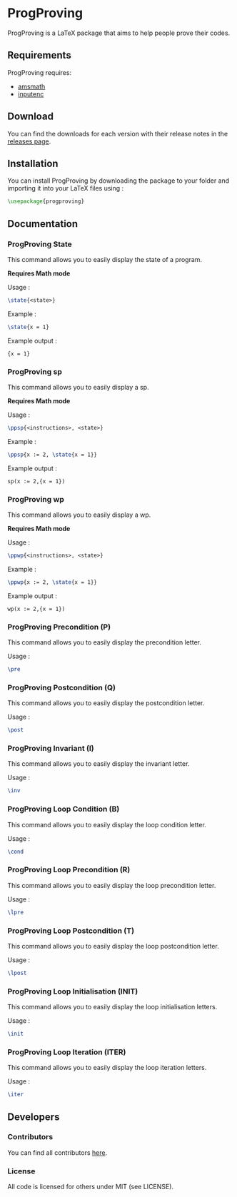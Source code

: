 # ProgProving

ProgProving is a LaTeX package that aims to help people prove their codes.

## Requirements

ProgProving requires:

-   [amsmath](https://ctan.org/pkg/amsmath)
-   [inputenc](https://ctan.org/pkg/inputenc)

## Download

You can find the downloads for each version with their release notes in the [releases page](https://github.com/BergLucas/ProgProving/releases).

## Installation

You can install ProgProving by downloading the package to your folder and importing it into your LaTeX files using :

```latex
\usepackage{progproving}
```

## Documentation

### ProgProving State

This command allows you to easily display the state of a program.

**Requires Math mode**

Usage :

```latex
\state{<state>}
```

Example :

```latex
\state{x = 1}
```

Example output :

```
{x = 1}
```

### ProgProving sp

This command allows you to easily display a sp.

**Requires Math mode**

Usage :

```latex
\ppsp{<instructions>, <state>}
```

Example :

```latex
\ppsp{x := 2, \state{x = 1}}
```

Example output :

```
sp(x := 2,{x = 1})
```

### ProgProving wp

This command allows you to easily display a wp.

**Requires Math mode**

Usage :

```latex
\ppwp{<instructions>, <state>}
```

Example :

```latex
\ppwp{x := 2, \state{x = 1}}
```

Example output :

```
wp(x := 2,{x = 1})
```

### ProgProving Precondition (P)

This command allows you to easily display the precondition letter.

Usage :

```latex
\pre
```

### ProgProving Postcondition (Q)

This command allows you to easily display the postcondition letter.

Usage :

```latex
\post
```

### ProgProving Invariant (I)

This command allows you to easily display the invariant letter.

Usage :

```latex
\inv
```

### ProgProving Loop Condition (B)

This command allows you to easily display the loop condition letter.

Usage :

```latex
\cond
```

### ProgProving Loop Precondition (R)

This command allows you to easily display the loop precondition letter.

Usage :

```latex
\lpre
```

### ProgProving Loop Postcondition (T)

This command allows you to easily display the loop postcondition letter.

Usage :

```latex
\lpost
```

### ProgProving Loop Initialisation (INIT)

This command allows you to easily display the loop initialisation letters.

Usage :

```latex
\init
```

### ProgProving Loop Iteration (ITER)

This command allows you to easily display the loop iteration letters.

Usage :

```latex
\iter
```

## Developers

### Contributors

You can find all contributors [here](https://github.com/BergLucas/ProgProving/graphs/contributors).

### License

All code is licensed for others under MIT (see LICENSE).
